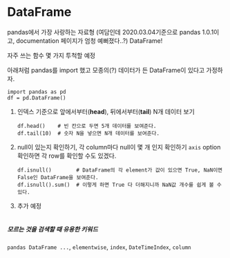 # DataFrame

pandas에서 가장 사랑하는 자료형 (여담인데 2020.03.04기준으로 pandas 1.0.1이고, documentation 페이지가 엄청 예뻐졌다..?)
DataFrame! 


자주 쓰는 함수 몇 가지 투척할 예정

아래처럼 pandas를 import 했고 모종의(?) 데이터가 든 DataFrame이 있다고 가정하자.
```python3
import pandas as pd
df = pd.DataFrame()
```

1. 인덱스 기준으로 앞에서부터(**head**), 뒤에서부터(**tail**) N개 데이터 보기
    ```python3
    df.head()    # 빈 칸으로 두면 5개 데이터를 보여준다.
    df.tail(10)  # 숫자 N을 넣으면 N개 데이터를 보여준다.
    ```

2. null이 있는지 확인하기, 각 column마다 null이 몇 개 인지 확인하기
   ```axis``` option 확인하면 각 row를 확인할 수도 있겠다. 
    ```python3
    df.isnull()        # DataFrame의 각 element가 값이 있으면 True, NaN이면 False인 DataFrame을 보여준다.
    df.isnull().sum()  # 이렇게 하면 True 다 더해지니까 NaN값 개수를 쉽게 볼 수 있다.
    
    ```
    
    
3. 추가 예정
    ```python3
    ```
    
    
    
##### 모르는 것을 검색할 때 유용한 키워드
 ``` pandas DataFrame ... ```, ```elementwise```, ```index```, ```DateTimeIndex```,  ```column```

